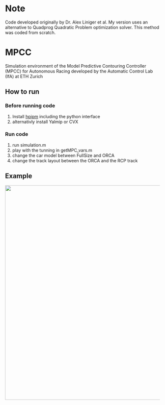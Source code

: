 # Note
Code developed originally by Dr. Alex Liniger et al. My version uses an alternative to Quadprog Quadratic Problem optimization solver. This method was coded from scratch.

# MPCC
Simulation environment of the Model Predictive Contouring Controller (MPCC) for Autonomous Racing developed by the Automatic Control Lab (IfA) at ETH Zurich


## How to run

### Before running code
1) Install [hpipm](https://github.com/giaf/hpipm) including the python interface
2) alternativly install Yalmip or CVX
### Run code
1) run simulation.m
2) play with the tunning in getMPC_vars.m
3) change the car model between FullSize and ORCA
4) change the track layout between the ORCA and the RCP track

## Example
<img src="https://github.com/alexliniger/MPCC/blob/master/Images/MPC_sim.gif" width="700" />
